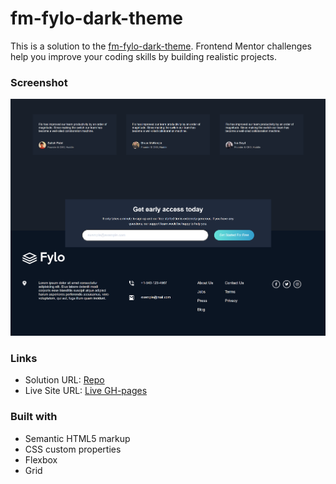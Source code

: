 # fm-fylo-dark-theme
This is a solution to the [fm-fylo-dark-theme](https://www.frontendmentor.io/challenges/fylo-dark-theme-landing-page-5ca5f2d21e82137ec91a50fd/hub/fylo-dark-theme-landing-page-FMnkbB8OW). Frontend Mentor challenges help you improve your coding skills by building realistic projects. 
### Screenshot

![](./localhost_3000_.png)
### Links

- Solution URL: [Repo](https://github.com/sledua/fm-fylo-dark-theme)
- Live Site URL: [Live GH-pages](https://sledua.github.io/readme-post/huddle_lp.html)
### Built with

- Semantic HTML5 markup
- CSS custom properties
- Flexbox
- Grid